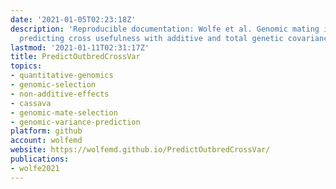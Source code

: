 ```yaml
---
date: '2021-01-05T02:23:18Z'
description: 'Reproducible documentation: Wolfe et al. Genomic mating in outbred species:
  predicting cross usefulness with additive and total genetic covariance matrices'
lastmod: '2021-01-11T02:31:17Z'
title: PredictOutbredCrossVar
topics:
- quantitative-genomics
- genomic-selection
- non-additive-effects
- cassava
- genomic-mate-selection
- genomic-variance-prediction
platform: github
account: wolfemd
website: https://wolfemd.github.io/PredictOutbredCrossVar/
publications:
- wolfe2021
---
```


